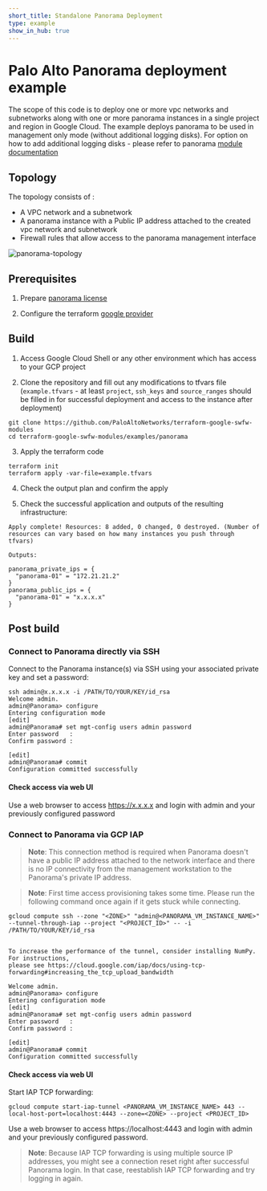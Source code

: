 ```yaml
---
short_title: Standalone Panorama Deployment
type: example
show_in_hub: true
---
```

# Palo Alto Panorama deployment example

The scope of this code is to deploy one or more vpc networks and subnetworks along with one or more panorama instances in a single project and region in Google Cloud. The example deploys panorama to be used in management only mode (without additional logging disks). For option on how to add additional logging disks - please refer to panorama [module documentation](https://github.com/PaloAltoNetworks/terraform-google-swfw-modules/tree/main/modules/panorama#inputs)


## Topology

The topology consists of :
 - A VPC network and a subnetwork
 - A panorama instance with a Public IP address attached to the created vpc network and subnetwork
 - Firewall rules that allow access to the panorama management interface

![panorama-topology](https://github.com/PaloAltoNetworks/terraform-google-swfw-modules/assets/2110772/83826156-689e-4808-83b5-53aa79efb5a4)


## Prerequisites

1. Prepare [panorama license](https://support.paloaltonetworks.com/)

2. Configure the terraform [google provider](https://registry.terraform.io/providers/hashicorp/google/latest/docs/guides/getting_started#configuring-the-provider)

## Build

1. Access Google Cloud Shell or any other environment which has access to your GCP project

2. Clone the repository and fill out any modifications to tfvars file (`example.tfvars` - at least `project`, `ssh_keys` and `source_ranges` should be filled in for successful deployment and access to the instance after deployment)

```
git clone https://github.com/PaloAltoNetworks/terraform-google-swfw-modules
cd terraform-google-swfw-modules/examples/panorama
```

3. Apply the terraform code

```
terraform init
terraform apply -var-file=example.tfvars
```

4. Check the output plan and confirm the apply

5. Check the successful application and outputs of the resulting infrastructure:

```
Apply complete! Resources: 8 added, 0 changed, 0 destroyed. (Number of resources can vary based on how many instances you push through tfvars)

Outputs:

panorama_private_ips = {
  "panorama-01" = "172.21.21.2"
}
panorama_public_ips = {
  "panorama-01" = "x.x.x.x"
}
```


## Post build

### Connect to Panorama directly via SSH

Connect to the Panorama instance(s) via SSH using your associated private key and set a password:

```
ssh admin@x.x.x.x -i /PATH/TO/YOUR/KEY/id_rsa
Welcome admin.
admin@Panorama> configure
Entering configuration mode
[edit]                                                                                                                                                                                  
admin@Panorama# set mgt-config users admin password
Enter password   : 
Confirm password : 

[edit]                                                                                                                                                                                  
admin@Panorama# commit
Configuration committed successfully
```

#### Check access via web UI

Use a web browser to access https://x.x.x.x and login with admin and your previously configured password

### Connect to Panorama via GCP IAP

>**Note**: This connection method is required when Panorama doesn't have a public IP address attached to the network interface and there is no IP connectivity from the management workstation to the Panorama's private IP address.

>**Note**: First time access provisioning takes some time. Please run the following command once again if it gets stuck while connecting.

```
gcloud compute ssh --zone "<ZONE>" "admin@<PANORAMA_VM_INSTANCE_NAME>" --tunnel-through-iap --project "<PROJECT_ID>" -- -i /PATH/TO/YOUR/KEY/id_rsa


To increase the performance of the tunnel, consider installing NumPy. For instructions,
please see https://cloud.google.com/iap/docs/using-tcp-forwarding#increasing_the_tcp_upload_bandwidth

Welcome admin.
admin@Panorama> configure
Entering configuration mode
[edit]                                                                                                                                                                                  
admin@Panorama# set mgt-config users admin password
Enter password   : 
Confirm password : 

[edit]                                                                                                                                                                                  
admin@Panorama# commit
Configuration committed successfully
```

#### Check access via web UI

Start IAP TCP forwarding:

```
gcloud compute start-iap-tunnel <PANORAMA_VM_INSTANCE_NAME> 443 --local-host-port=localhost:4443 --zone=<ZONE> --project <PROJECT_ID>
```

Use a web browser to access https://localhost:4443 and login with admin and your previously configured password.

>**Note**: Because IAP TCP forwarding is using multiple source IP addresses, you might see a connection reset right after successful Panorama login. In that case, reestablish IAP TCP forwarding and try logging in again.
